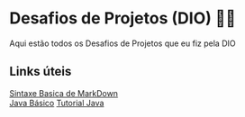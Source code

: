 # Desafios de Projetos (DIO) :man_technologist:

Aqui estão todos os Desafios de Projetos que eu fiz pela DIO

## Links úteis

[Sintaxe Basica de MarkDown](https://markdown.net.br/sintaxe-basica/)  
[Java Básico](https://glysns.gitbook.io/java-basico)
[Tutorial Java](https://docs.oracle.com/javase/tutorial/java/nutsandbolts/index.html)
